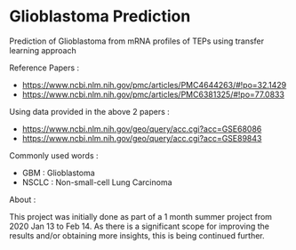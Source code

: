 # Glioblastoma Prediction
Prediction of Glioblastoma from mRNA profiles of TEPs using transfer learning approach


Reference Papers :
- https://www.ncbi.nlm.nih.gov/pmc/articles/PMC4644263/#!po=32.1429
- https://www.ncbi.nlm.nih.gov/pmc/articles/PMC6381325/#!po=77.0833


Using data provided in the above 2 papers :
- https://www.ncbi.nlm.nih.gov/geo/query/acc.cgi?acc=GSE68086
- https://www.ncbi.nlm.nih.gov/geo/query/acc.cgi?acc=GSE89843


Commonly used words :
 - GBM : Glioblastoma
 - NSCLC : Non-small-cell Lung Carcinoma



About :

This project was initially done as part of a 1 month summer project from 2020 Jan 13 to Feb 14.
As there is a significant scope for improving the results and/or obtaining more insights, this is being continued further.

